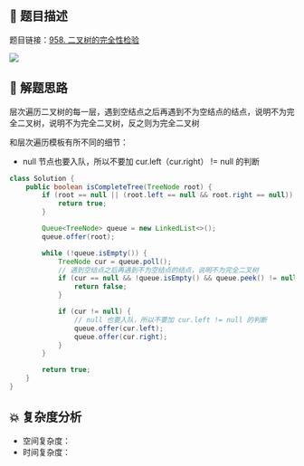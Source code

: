 ## 📃 题目描述

题目链接：[958. 二叉树的完全性检验](https://leetcode.cn/problems/check-completeness-of-a-binary-tree/)

![](https://cs-wiki.oss-cn-shanghai.aliyuncs.com/img/image-20220817105110674.png)

## 🔔 解题思路

层次遍历二叉树的每一层，遇到空结点之后再遇到不为空结点的结点，说明不为完全二叉树，说明不为完全二叉树，反之则为完全二叉树

和层次遍历模板有所不同的细节：

- null 节点也要入队，所以不要加 cur.left（cur.right） != null 的判断


```java
class Solution {
    public boolean isCompleteTree(TreeNode root) {
        if (root == null || (root.left == null && root.right == null)) {
            return true;
        }

        Queue<TreeNode> queue = new LinkedList<>();
        queue.offer(root);

        while (!queue.isEmpty()) {
            TreeNode cur = queue.poll();
            // 遇到空结点之后再遇到不为空结点的结点，说明不为完全二叉树
            if (cur == null && !queue.isEmpty() && queue.peek() != null) {
                return false;
            }

            if (cur != null) {
                // null 也要入队，所以不要加 cur.left != null 的判断
                queue.offer(cur.left);
                queue.offer(cur.right);
            }
        }

        return true;
    }
}
```

## 💥 复杂度分析

- 空间复杂度：
- 时间复杂度：